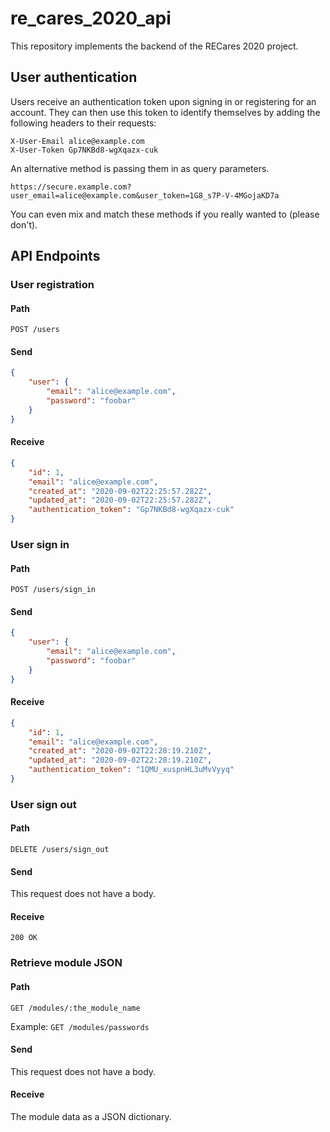 # re_cares_2020_api

This repository implements the backend of the RECares 2020 project.

## User authentication

Users receive an authentication token upon signing in or registering for an
account. They can then use this token to identify themselves by adding the
following headers to their requests:

```
X-User-Email alice@example.com
X-User-Token Gp7NKBd8-wgXqazx-cuk
```

An alternative method is passing them in as query parameters.

```
https://secure.example.com?user_email=alice@example.com&user_token=1G8_s7P-V-4MGojaKD7a
```

You can even mix and match these methods if you really wanted to (please don't).

## API Endpoints

### User registration

#### Path

`POST /users`

#### Send


```json
{
    "user": {
        "email": "alice@example.com",
        "password": "foobar"
    }
}
```

#### Receive

```json
{
    "id": 1,
    "email": "alice@example.com",
    "created_at": "2020-09-02T22:25:57.282Z",
    "updated_at": "2020-09-02T22:25:57.282Z",
    "authentication_token": "Gp7NKBd8-wgXqazx-cuk"
}
```

### User sign in

#### Path

`POST /users/sign_in`

#### Send

```json
{
    "user": {
        "email": "alice@example.com",
        "password": "foobar"
    }
}
```

#### Receive

```json
{
    "id": 1,
    "email": "alice@example.com",
    "created_at": "2020-09-02T22:28:19.210Z",
    "updated_at": "2020-09-02T22:28:19.210Z",
    "authentication_token": "1QMU_xuspnHL3uMvVyyq"
}
```

### User sign out

#### Path

`DELETE /users/sign_out`

#### Send

This request does not have a body.

#### Receive

`200 OK`

### Retrieve module JSON

#### Path

`GET /modules/:the_module_name`

Example: `GET /modules/passwords`

#### Send

This request does not have a body.

#### Receive

The module data as a JSON dictionary.
